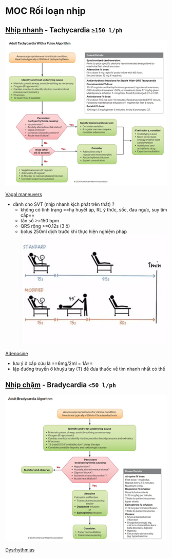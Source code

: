 # MOC Rối loạn nhịp  
  
## [Nhịp nhanh](Nh%E1%BB%8Bp%20nhanh.md) - Tachycardia `≥150 l/ph`  
  
![Tachycardia - nhip nhanh - AHA.webp](../200%20FILES/201%20Image/Tachycardia%20-%20nhip%20nhanh%20-%20AHA.webp)  
  
[Vagal maneuvers](Vagal%20maneuvers.md)   
- dành cho SVT (nhịp nhanh kịch phát trên thất) ?  
	- không có tình trạng ==hạ huyết áp, RL ý thức, sốc, đau ngực, suy tim cấp==  
	- tần số >=150 bpm  
	- QRS rộng >=0.12s (3 ô)  
	- bolus 250ml dịch trước khi thực hiện nghiệm pháp  
![Modified Valsalva.webp](../200%20FILES/201%20Image/Modified%20Valsalva.webp)  
  
[Adenosine](../100%20Reference%20notes/Drug/Adenosine.md)  
- lưu ý ở cấp cứu là ==6mg/2ml = 1A==  
- lập đường truyền ở khuỷu tay (T) để đưa thuốc về tim nhanh nhất có thể  
  
## [Nhịp chậm](Bradycardia.md) - Bradycardia `<50 l/ph`  
  
![Bradycardia - nhip cham - AHA.webp](../200%20FILES/201%20Image/Bradycardia%20-%20nhip%20cham%20-%20AHA.webp)  
  
[Dysrhythmias](../Dysrhythmias.md)